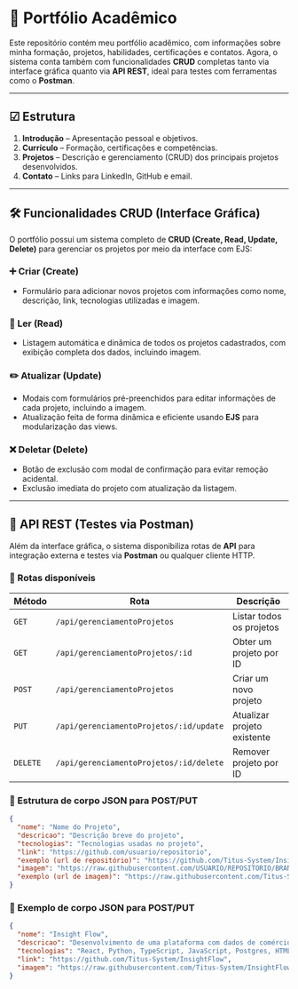 # 📁 Portfólio Acadêmico

Este repositório contém meu portfólio acadêmico, com informações sobre minha formação, projetos, habilidades, certificações e contatos. Agora, o sistema conta também com funcionalidades **CRUD** completas tanto via interface gráfica quanto via **API REST**, ideal para testes com ferramentas como o **Postman**.

---

## ☑︎ Estrutura

1. **Introdução** – Apresentação pessoal e objetivos.  
2. **Currículo** – Formação, certificações e competências.  
3. **Projetos** – Descrição e gerenciamento (CRUD) dos principais projetos desenvolvidos.  
4. **Contato** – Links para LinkedIn, GitHub e email.

---

## 🛠️ Funcionalidades CRUD (Interface Gráfica)

O portfólio possui um sistema completo de **CRUD (Create, Read, Update, Delete)** para gerenciar os projetos por meio da interface com EJS:

### ➕ Criar (Create)
- Formulário para adicionar novos projetos com informações como nome, descrição, link, tecnologias utilizadas e imagem.

### 📄 Ler (Read)
- Listagem automática e dinâmica de todos os projetos cadastrados, com exibição completa dos dados, incluindo imagem.

### ✏️ Atualizar (Update)
- Modais com formulários pré-preenchidos para editar informações de cada projeto, incluindo a imagem.
- Atualização feita de forma dinâmica e eficiente usando **EJS** para modularização das views.

### ❌ Deletar (Delete)
- Botão de exclusão com modal de confirmação para evitar remoção acidental.
- Exclusão imediata do projeto com atualização da listagem.

---

## 🔁 API REST (Testes via Postman)

Além da interface gráfica, o sistema disponibiliza rotas de **API** para integração externa e testes via **Postman** ou qualquer cliente HTTP.

### 📌 Rotas disponíveis

| Método   | Rota                                           | Descrição                    |
|----------|------------------------------------------------|------------------------------|
| `GET`    | `/api/gerenciamentoProjetos`                   | Listar todos os projetos     |
| `GET`    | `/api/gerenciamentoProjetos/:id`               | Obter um projeto por ID      |
| `POST`   | `/api/gerenciamentoProjetos`                   | Criar um novo projeto        |
| `PUT`    | `/api/gerenciamentoProjetos/:id/update`        | Atualizar projeto existente  |
| `DELETE` | `/api/gerenciamentoProjetos/:id/delete`        | Remover projeto por ID       |

### 🧪 Estrutura de corpo JSON para POST/PUT

```json
{
  "nome": "Nome do Projeto",
  "descricao": "Descrição breve do projeto",
  "tecnologias": "Tecnologias usadas no projeto",
  "link": "https://github.com/usuario/repositorio",
  "exemplo (url de repositório)": "https://github.com/Titus-System/InsightFlow",
  "imagem": "https://raw.githubusercontent.com/USUARIO/REPOSITORIO/BRANCH/caminho/para/imagem.png", 
  "exemplo (url de imagem)": "https://raw.githubusercontent.com/Titus-System/InsightFlow/main/docs/logo_if_semfundo.png"
}
```

### 🧪 Exemplo de corpo JSON para POST/PUT

```json
{
  "nome": "Insight Flow",
  "descricao": "Desenvolvimento de uma plataforma com dados de comércio exterior no Brasil, com busca avançada, análises interativas e previsões de tendências para apoio logístico e estratégico.",
  "tecnologias": "React, Python, TypeScript, JavaScript, Postgres, HTML",
  "link": "https://github.com/Titus-System/InsightFlow",
  "imagem": "https://raw.githubusercontent.com/Titus-System/InsightFlow/main/docs/logo_if_semfundo.png"
}
